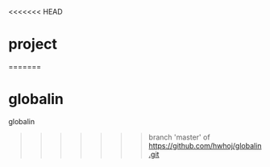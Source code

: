 <<<<<<< HEAD
# project
=======
# globalin
globalin
>>>>>>> branch 'master' of https://github.com/hwhoj/globalin.git
